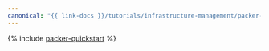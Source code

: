```yaml
---
canonical: "{{ link-docs }}/tutorials/infrastructure-management/packer-quickstart"
---
```


{% include [packer-quickstart](../../_tutorials/infrastructure/packer-quickstart.md) %}